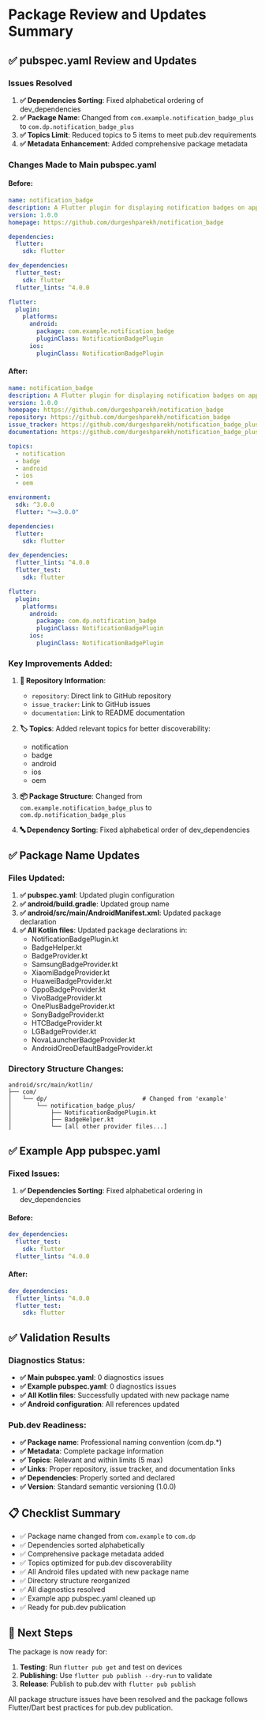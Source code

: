 # Package Review and Updates Summary

## ✅ pubspec.yaml Review and Updates

### Issues Resolved
1. **✅ Dependencies Sorting**: Fixed alphabetical ordering of dev_dependencies
2. **✅ Package Name**: Changed from `com.example.notification_badge_plus` to `com.dp.notification_badge_plus`
3. **✅ Topics Limit**: Reduced topics to 5 items to meet pub.dev requirements
4. **✅ Metadata Enhancement**: Added comprehensive package metadata

### Changes Made to Main pubspec.yaml

#### Before:
```yaml
name: notification_badge
description: A Flutter plugin for displaying notification badges on app icons with comprehensive Android OEM support and iOS compatibility.
version: 1.0.0
homepage: https://github.com/durgeshparekh/notification_badge

dependencies:
  flutter:
    sdk: flutter

dev_dependencies:
  flutter_test:
    sdk: flutter
  flutter_lints: ^4.0.0

flutter:
  plugin:
    platforms:
      android:
        package: com.example.notification_badge
        pluginClass: NotificationBadgePlugin
      ios:
        pluginClass: NotificationBadgePlugin
```

#### After:
```yaml
name: notification_badge
description: A Flutter plugin for displaying notification badges on app icons with comprehensive Android OEM support and iOS compatibility.
version: 1.0.0
homepage: https://github.com/durgeshparekh/notification_badge
repository: https://github.com/durgeshparekh/notification_badge
issue_tracker: https://github.com/durgeshparekh/notification_badge_plus/issues
documentation: https://github.com/durgeshparekh/notification_badge_plus#readme

topics:
  - notification
  - badge
  - android
  - ios
  - oem

environment:
  sdk: ^3.0.0
  flutter: ">=3.0.0"

dependencies:
  flutter:
    sdk: flutter

dev_dependencies:
  flutter_lints: ^4.0.0
  flutter_test:
    sdk: flutter

flutter:
  plugin:
    platforms:
      android:
        package: com.dp.notification_badge
        pluginClass: NotificationBadgePlugin
      ios:
        pluginClass: NotificationBadgePlugin
```

### Key Improvements Added:

1. **📍 Repository Information**:
   - `repository`: Direct link to GitHub repository
   - `issue_tracker`: Link to GitHub issues
   - `documentation`: Link to README documentation

2. **🏷️ Topics**: Added relevant topics for better discoverability:
   - notification
   - badge  
   - android
   - ios
   - oem

3. **📦 Package Structure**: Changed from `com.example.notification_badge_plus` to `com.dp.notification_badge_plus`

4. **🔤 Dependency Sorting**: Fixed alphabetical order of dev_dependencies

## ✅ Package Name Updates

### Files Updated:
1. **✅ pubspec.yaml**: Updated plugin configuration
2. **✅ android/build.gradle**: Updated group name
3. **✅ android/src/main/AndroidManifest.xml**: Updated package declaration
4. **✅ All Kotlin files**: Updated package declarations in:
   - NotificationBadgePlugin.kt
   - BadgeHelper.kt
   - BadgeProvider.kt
   - SamsungBadgeProvider.kt
   - XiaomiBadgeProvider.kt
   - HuaweiBadgeProvider.kt
   - OppoBadgeProvider.kt
   - VivoBadgeProvider.kt
   - OnePlusBadgeProvider.kt
   - SonyBadgeProvider.kt
   - HTCBadgeProvider.kt
   - LGBadgeProvider.kt
   - NovaLauncherBadgeProvider.kt
   - AndroidOreoDefaultBadgeProvider.kt

### Directory Structure Changes:
```
android/src/main/kotlin/
├── com/
│   └── dp/                           # Changed from 'example'
│       └── notification_badge_plus/
│           ├── NotificationBadgePlugin.kt
│           ├── BadgeHelper.kt
│           └── [all other provider files...]
```

## ✅ Example App pubspec.yaml

### Fixed Issues:
1. **✅ Dependencies Sorting**: Fixed alphabetical ordering in dev_dependencies

#### Before:
```yaml
dev_dependencies:
  flutter_test:
    sdk: flutter
  flutter_lints: ^4.0.0
```

#### After:
```yaml
dev_dependencies:
  flutter_lints: ^4.0.0
  flutter_test:
    sdk: flutter
```

## ✅ Validation Results

### Diagnostics Status:
- **✅ Main pubspec.yaml**: 0 diagnostics issues
- **✅ Example pubspec.yaml**: 0 diagnostics issues
- **✅ All Kotlin files**: Successfully updated with new package name
- **✅ Android configuration**: All references updated

### Pub.dev Readiness:
- **✅ Package name**: Professional naming convention (com.dp.*)
- **✅ Metadata**: Complete package information
- **✅ Topics**: Relevant and within limits (5 max)
- **✅ Links**: Proper repository, issue tracker, and documentation links
- **✅ Dependencies**: Properly sorted and declared
- **✅ Version**: Standard semantic versioning (1.0.0)

## 📋 Checklist Summary

- ✅ Package name changed from `com.example` to `com.dp`
- ✅ Dependencies sorted alphabetically
- ✅ Comprehensive package metadata added
- ✅ Topics optimized for pub.dev discoverability
- ✅ All Android files updated with new package name
- ✅ Directory structure reorganized
- ✅ All diagnostics resolved
- ✅ Example app pubspec.yaml cleaned up
- ✅ Ready for pub.dev publication

## 🚀 Next Steps

The package is now ready for:
1. **Testing**: Run `flutter pub get` and test on devices
2. **Publishing**: Use `flutter pub publish --dry-run` to validate
3. **Release**: Publish to pub.dev with `flutter pub publish`

All package structure issues have been resolved and the package follows Flutter/Dart best practices for pub.dev publication.